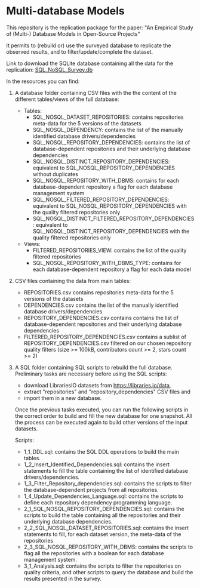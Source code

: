 # Multi-database Models
This repository is the replication package for the paper: "An Empirical Study of (Multi-) Database Models in Open-Source Projects"

It permits to (rebuild or) use the surveyed database to replicate the observed results, and to filter/update/complete the dataset.

Link to download the SQLite database containing all the data for the replication: [SQL_NoSQL_Survey.db](https://figshare.com/s/fb5c35279ab68ec52ffc)

In the resources you can find:
1. A database folder containing CSV files with the the content of the different tables/views of the full database:
   - Tables:
     - SQL_NOSQL_DATASET_REPOSITORIES: contains repositories meta-data for the 5 versions of the datasets
     - SQL_NOSQL_DEPENDENCY: contains the list of the manually identified database drivers/dependencies
     - SQL_NOSQL_REPOSITORY_DEPENDENCIES: contains the list of database-dependent repositories and their underlying database dependencies
     - SQL_NOSQL_DISTINCT_REPOSITORY_DEPENDENCIES: equivalent to SQL_NOSQL_REPOSITORY_DEPENDENCIES without duplicates
     - SQL_NOSQL_REPOSITORY_WITH_DBMS: contains for each database-dependent repository a flag for each database management system
     - SQL_NOSQL_FILTERED_REPOSITORY_DEPENDENCIES: equivalent to SQL_NOSQL_REPOSITORY_DEPENDENCIES with the quality filtered repositories only
     - SQL_NOSQL_DISTINCT_FILTERED_REPOSITORY_DEPENDENCIES: equivalent to SQL_NOSQL_DISTINCT_REPOSITORY_DEPENDENCIES with the quality filtered repositories only
   - Views:
     - FILTERED_REPOSITORIES_VIEW: contains the list of the quality filtered repositories
     - SQL_NOSQL_REPOSITORY_WITH_DBMS_TYPE: contains for each database-dependent repository a flag for each data model

2. CSV files containing the data from main tables:
   - REPOSITORIES.csv contains repositories meta-data for the 5 versions of the datasets
   - DEPENDENCIES.csv contains the list of the manually identified database drivers/dependencies
   - REPOSITORY_DEPENDENCIES.csv contains contains the list of database-dependent repositories and their underlying database dependencies
   - FILTERED_REPOSITORY_DEPENDENCIES.csv contains a sublist of REPOSITORY_DEPENDENCIES.csv filtered on our chosen repository quality filters (size >= 100kB, contributors count >= 2, stars count >= 2)

3. A SQL folder containing SQL scripts to rebuild the full database.
   Preliminary tasks are necessary before using the SQL scripts:
   - download LibrariesIO datasets from https://libraries.io/data,
   - extract "repositories" and "repository_dependencies" CSV files and
   - import them in a new database.

   Once the previous tasks executed, you can run the following scripts in the correct order to build and fill the new database for one snapshot.
   All the process can be executed again to build other versions of the input datasets.

   Scripts:
   - 1_1_DDL.sql: contains the SQL DDL operations to build the main tables.
   - 1_2_Insert_Identified_Dependencies.sql: contains the insert statements to fill the table containing the list of identified database drivers/dependencies.
   - 1_3_Filter_Repository_dependencies.sql: contains the scripts to filter the database-dependent projects from all repositories.
   - 1_4_Update_Dependencies_Language.sql: contains the scripts to define each repository dependency programming language.
   - 2_1_SQL_NOSQL_REPOSITORY_DEPENDENCIES.sql: contains the scripts to build the table containing all the repositories and their underlying database dependencies.
   - 2_2_SQL_NOSQL_DATASET_REPOSITORIES.sql: contains the insert statements to fill, for each dataset version, the meta-data of the repositories
   - 2_3_SQL_NOSQL_REPOSITORY_WITH_DBMS: contains the scripts to flag all the repositories with a boolean for each database management system.
   - 3_1_Analysis.sql: contains the scripts to filter the repositories on quality criteria, and other scripts to query the database and build the results presented in the survey.
